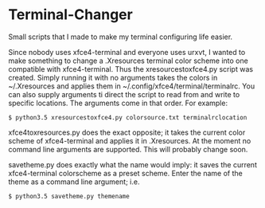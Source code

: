 # Terminal-Changer
Small scripts that I made to make my terminal configuring life easier.

Since nobody uses xfce4-terminal and everyone uses urxvt, I wanted to make something to change a .Xresources terminal color scheme into one compatible with xfce4-terminal.
Thus the xresourcestoxfce4.py script was created. Simply running it with no arguments takes the colors in ~/.Xresources and applies them in ~/.config/xfce4/terminal/terminalrc.
You can also supply arguments ti direct the script to read from and write to specific locations. The arguments come in that order. For example:
```
$ python3.5 xresourcestoxfce4.py colorsource.txt terminalrclocation
```

xfce4toxresources.py does the exact opposite; it takes the current color scheme of xfce4-terminal and applies it in .Xresources.
At the moment no command line arguments are supported. This will probably change soon.

savetheme.py does exactly what the name would imply: it saves the current xfce4-terminal colorscheme as a preset scheme.
Enter the name of the theme as a command line argument; i.e.
```
$ python3.5 savetheme.py themename
```
